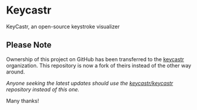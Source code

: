 # Keycastr

KeyCastr, an open-source keystroke visualizer

## Please Note

Ownership of this project on GitHub has been transferred to the [keycastr](https://github.com/keycastr) organization.  This repository is now a fork of theirs instead of the other way around.  

_Anyone seeking the latest updates should use the [keycastr/keycastr](http://github.com/keycastr/keycastr) repository instead of this one._

Many thanks!
